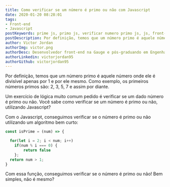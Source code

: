 ```yaml
---
title: Como verificar se um número é primo ou não com Javascript
date: 2020-01-20 08:28:01
tags:
- Front-end
- Javascript
postKeywords: prime js, primo js, verificar numero primo js, js, front-end, teste logica numero primo
postDescription: Por definição, temos que um número primo é aquele número onde ele é divisível apenas por 1 e por ele mesmo. Como exemplo, os primeiros números primos são 2, 3, 5, 7 e assim por diante. Um exercício de lógica muito comum pedido é verificar se um dado número é primo ou não. Você sabe como verificar se um número é primo ou não, utilizando Javascript?
author: Victor Jordan
authorImg: victor.png
authorDesc: Desenvolvedor front-end na Gauge e pós-graduando em Engenharia de Software pela PUC-MG e formado em Banco de Dados pela Fatec, apaixonado por usabilidade, performance e UX!
authorLinkedin: victorjordan95
authorGithub: victorjordan95
---
```


Por definição, temos que um número primo é aquele número onde ele é divisível apenas por 1 e por ele mesmo.
Como exemplo, os primeiros números primos são: 2, 3, 5, 7 e assim por diante.

Um exercício de lógica muito comum pedido é verificar se um dado número é primo ou não.
Você sabe como verificar se um número é primo ou não, utilizando Javascript?

<!-- more -->

Com o Javascript, conseguimos verificar se o número é primo ou não utilizando um algoritmo bem curto:

```javascript
const isPrime = (num) => {

  for(let i = 2; i < num; i++)
    if(num % i === 0) {
        return false
    };
  return num > 1;
}
```

Com essa função, conseguimos verificar se o número é primo ou não!
Bem simples, não é mesmo?
